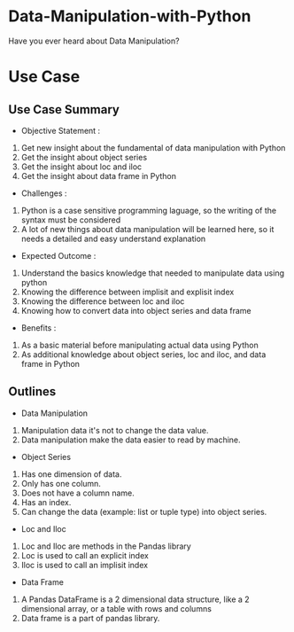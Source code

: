# Data-Manipulation-with-Python
Have you ever heard about Data Manipulation?

# Use Case
## Use Case Summary

- Objective Statement :

1. Get new insight about the fundamental of data manipulation with Python
2. Get the insight about object series
3. Get the insight about loc and iloc
4. Get the insight about data frame in Python

- Challenges :
1. Python is a case sensitive programming laguage, so the writing of the syntax must be considered
2. A lot of new things about data manipulation will be learned here, so it needs a detailed and easy understand explanation

- Expected Outcome :
1. Understand the basics knowledge that needed to manipulate data using python
2. Knowing the difference between implisit and explisit index
3. Knowing the difference between loc and iloc
4. Knowing how to convert data into object series and data frame

- Benefits :
1. As a basic material before manipulating actual data using Python
2. As additional knowledge about object series, loc and iloc, and data frame in Python

## Outlines
- Data Manipulation
1. Manipulation data it's not to change the data value. 
2. Data manipulation make the data easier to read by machine.

- Object Series
1. Has one dimension of data.
2. Only has one column.
3. Does not have a column name.
4. Has an index.
5. Can change the data (example: list or tuple type) into object series.

- Loc and Iloc
1. Loc and Iloc are methods in the Pandas library
2. Loc  is used to call an explicit index
3. Iloc is used to call an implisit index

- Data Frame
1. A Pandas DataFrame is a 2 dimensional data structure, like a 2 dimensional array, or a table with rows and columns
2. Data frame is a part of pandas library.
